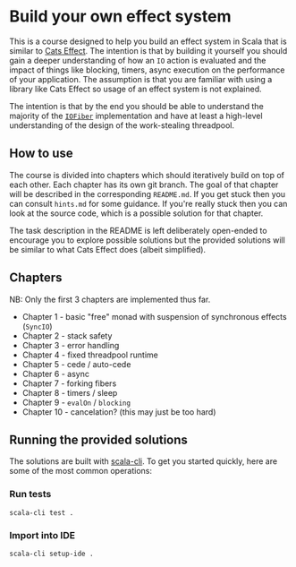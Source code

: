 # Build your own effect system

This is a course designed to help you build an effect system in Scala that is
similar to [Cats Effect](https://typelevel.org/cats-effect/). The intention is
that by building it yourself you should gain a deeper understanding of how an
`IO` action is evaluated and the impact of things like blocking, timers, async
execution on the performance of your application. The assumption is that you
are familiar with using a library like Cats Effect so usage of an effect system
is not explained.

The intention is that by the end you should be able to understand the majority
of the
[`IOFiber`](https://github.com/typelevel/cats-effect/blob/series/3.x/core/shared/src/main/scala/cats/effect/IOFiber.scala)
implementation and have at least a high-level understanding of the design of
the work-stealing threadpool.

## How to use

The course is divided into chapters which should iteratively build on top of
each other. Each chapter has its own git branch. The goal of that chapter will
be described in the corresponding `README.md`. If you get stuck then you can
consult `hints.md` for some guidance. If you're really stuck then you can look
at the source code, which is a possible solution for that chapter.

The task description in the README is left deliberately open-ended to encourage
you to explore possible solutions but the provided solutions will be similar to
what Cats Effect does (albeit simplified).

## Chapters

NB: Only the first 3 chapters are implemented thus far.

* Chapter 1 - basic "free" monad with suspension of synchronous effects (`SyncIO`)
* Chapter 2 - stack safety
* Chapter 3 - error handling
* Chapter 4 - fixed threadpool runtime
* Chapter 5 - cede / auto-cede
* Chapter 6 - async
* Chapter 7 - forking fibers
* Chapter 8 - timers / sleep
* Chapter 9 - `evalOn` / `blocking`
* Chapter 10 - cancelation? (this may just be too hard)

## Running the provided solutions

The solutions are built with [scala-cli](https://scala-cli.virtuslab.org). To
get you started quickly, here are some of the most common operations:

### Run tests

`scala-cli test .`

### Import into IDE

`scala-cli setup-ide .`
